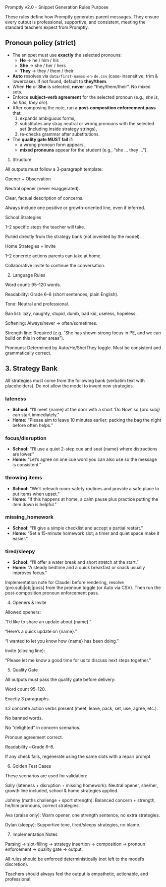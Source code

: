 Promptly v2.0 – Snippet Generation Rules
Purpose

These rules define how Promptly generates parent messages. They ensure every output is professional, supportive, and consistent, meeting the standard teachers expect from Promptly.

## Pronoun policy (strict)

- The snippet must use **exactly** the selected pronouns:
  - **He** → he / him / his
  - **She** → she / her / hers
  - **They** → they / them / their
- **Auto** resolves via `data/first-names-en-de.csv` (case-insensitive; trim & lowercase). If not found, default to **they/them**.
- When **He** or **She** is selected, **never** use “they/them/their”. No mixed sets.
- Enforce **subject–verb agreement** for the selected pronoun (e.g., *she is*, *he has*, *they are*).
- After composing the note, run a **post-composition enforcement pass** that:
  1) expands ambiguous forms,
  2) substitutes any stray neutral or wrong pronouns with the selected set (including inside strategy strings),
  3) re-checks grammar after substitutions.
- The **quality gate MUST fail** if:
  - a wrong pronoun form appears,
  - **mixed pronouns** appear for the student (e.g., “she … they …”).



1. Structure

All outputs must follow a 3-paragraph template:

Opener + Observation

Neutral opener (never exaggerated).

Clear, factual description of concerns.

Always include one positive or growth-oriented line, even if inferred.

School Strategies

1–2 specific steps the teacher will take.

Pulled directly from the strategy bank (not invented by the model).

Home Strategies + Invite

1–2 concrete actions parents can take at home.

Collaborative invite to continue the conversation.

2. Language Rules

Word count: 95–120 words.

Readability: Grade 6–8 (short sentences, plain English).

Tone: Neutral and professional.

Ban list: lazy, naughty, stupid, dumb, bad kid, useless, hopeless.

Softening: Always/never → often/sometimes.

Strength line: Required (e.g. “She has shown strong focus in PE, and we can build on this in other areas”).

Pronouns: Determined by Auto/He/She/They toggle. Must be consistent and grammatically correct.

## 3. Strategy Bank

All strategies must come from the following bank (verbatim text with placeholders).
Do not allow the model to invent new strategies.

### lateness
- **School:** “I’ll meet {name} at the door with a short ‘Do Now’ so {pro.subj} can start immediately.”
- **Home:** “Please aim to leave 10 minutes earlier; packing the bag the night before often helps.”

### focus/disruption
- **School:** “I’ll use a quiet 2-step cue and seat {name} where distractions are lower.”
- **Home:** “Let’s agree on one cue word you can also use so the message is consistent.”

### throwing items
- **School:** “We’ll reteach room-safety routines and provide a safe place to put items when upset.”
- **Home:** “If this happens at home, a calm pause plus practice putting the item down is helpful.”

### missing_homework
- **School:** “I’ll give a simple checklist and accept a partial restart.”
- **Home:** “Set a 15-minute homework slot; a timer and quiet space make it easier.”

### tired/sleepy
- **School:** “I’ll offer a water break and short stretch at the start.”
- **Home:** “A steady bedtime and a quick breakfast or snack usually improves focus.”

Implementation note for Claude: before rendering, resolve {pro.subj|obj|poss} from the pronoun toggle (or Auto via CSV). Then run the post-composition pronoun enforcement pass.

4. Openers & Invite

Allowed openers:

“I’d like to share an update about {name}.”

“Here’s a quick update on {name}.”

“I wanted to let you know how {name} has been doing.”

Invite (closing line):

“Please let me know a good time for us to discuss next steps together.”

5. Quality Gate

All outputs must pass the quality gate before delivery:

Word count 95–120.

Exactly 3 paragraphs.

≥2 concrete action verbs present (meet, leave, pack, set, use, agree, etc.).

No banned words.

No “delighted” in concern scenarios.

Pronoun agreement correct.

Readability ~Grade 6–8.

If any check fails, regenerate using the same slots with a repair prompt.

6. Golden Test Cases

These scenarios are used for validation:

Sally (lateness + disruption + missing homework): Neutral opener, she/her, growth line included, school & home strategies applied.

Johnny (maths challenge + sport strength): Balanced concern + strength, he/him pronouns, correct strategies.

Ava (praise only): Warm opener, one strength sentence, no extra strategies.

Dylan (sleepy): Supportive tone, tired/sleepy strategies, no blame.

7. Implementation Notes

Parsing → slot-filling → strategy insertion → composition → pronoun enforcement → quality gate → output.

All rules should be enforced deterministically (not left to the model’s discretion).

Teachers should always feel the output is empathetic, actionable, and professional.